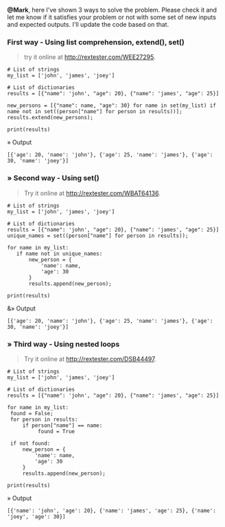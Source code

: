 **@Mark**, here I've shown 3 ways to solve the problem. Please check it and let me know if it satisfies your problem or not with some set of new inputs and expected outputs.
I'll update the code based on that.

### First way - Using list comprehension, extend(), set()

> try it online at http://rextester.com/WEE27295.

    # List of strings
    my_list = ['john', 'james', 'joey']

    # List of dictionaries
    results = [{"name": 'john', "age": 20}, {"name": 'james', "age": 25}]

    new_persons = [{"name": name, "age": 30} for name in set(my_list) if name not in set((person["name"] for person in results))];
    results.extend(new_persons);

    print(results)

&raquo; Output

    [{'age': 20, 'name': 'john'}, {'age': 25, 'name': 'james'}, {'age': 30, 'name': 'joey'}]   

### &raquo; Second way - Using set()

> Try it online at http://rextester.com/WBAT64136.

	# List of strings
	my_list = ['john', 'james', 'joey']

	# List of dictionaries
	results = [{"name": 'john', "age": 20}, {"name": 'james', "age": 25}]
	unique_names = set((person["name"] for person in results));

	for name in my_list:
	   if name not in unique_names:
	       new_person = {
	           'name': name,
	           'age': 30
	       }
	       results.append(new_person);
	                
	print(results)

&&raquo; Output

    [{'age': 20, 'name': 'john'}, {'age': 25, 'name': 'james'}, {'age': 30, 'name': 'joey'}]

### &raquo; Third way - Using nested loops

> Try it online at http://rextester.com/DSB44497.

    # List of strings
    my_list = ['john', 'james', 'joey']

    # List of dictionaries
    results = [{"name": 'john', "age": 20}, {"name": 'james', "age": 25}]

    for name in my_list:
     found = False;
     for person in results:
         if person["name"] == name:
              found = True

     if not found:
         new_person = {
             'name': name,
             'age': 30
         }
         results.append(new_person);
                  
    print(results)


&raquo; Output

    [{'name': 'john', 'age': 20}, {'name': 'james', 'age': 25}, {'name': 'joey', 'age': 30}]

